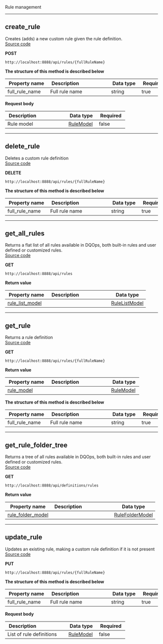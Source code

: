 Rule management  


___  
## create_rule  
Creates (adds) a new custom rule given the rule definition.  
[Source code](https://github.com/dqops/dqo/blob/develop/distribution/python/dqops/client/api/rules/create_rule.py)
  

**POST**
```
http://localhost:8888/api/rules/{fullRuleName}  
```



**The structure of this method is described below**  
  
|&nbsp;Property&nbsp;name&nbsp;|&nbsp;Description&nbsp;&nbsp;&nbsp;&nbsp;&nbsp;&nbsp;&nbsp;&nbsp;&nbsp;&nbsp;&nbsp;&nbsp;&nbsp;&nbsp;&nbsp;&nbsp;&nbsp;&nbsp;&nbsp;&nbsp;&nbsp;|&nbsp;Data&nbsp;type&nbsp;|&nbsp;Required&nbsp;|
|---------------|---------------------------------|-----------|----------|
|full_rule_name|Full rule name|string|true|




**Request body**  
  
|&nbsp;Description&nbsp;&nbsp;&nbsp;&nbsp;&nbsp;&nbsp;&nbsp;&nbsp;&nbsp;&nbsp;&nbsp;&nbsp;&nbsp;&nbsp;&nbsp;&nbsp;&nbsp;&nbsp;&nbsp;&nbsp;&nbsp;|&nbsp;Data&nbsp;type&nbsp;|&nbsp;Required&nbsp;|
|---------------------------------|-----------|----------|
|Rule model|[RuleModel](\docs\client\models\#rulemodel)|false|



___  
## delete_rule  
Deletes a custom rule definition  
[Source code](https://github.com/dqops/dqo/blob/develop/distribution/python/dqops/client/api/rules/delete_rule.py)
  

**DELETE**
```
http://localhost:8888/api/rules/{fullRuleName}  
```



**The structure of this method is described below**  
  
|&nbsp;Property&nbsp;name&nbsp;|&nbsp;Description&nbsp;&nbsp;&nbsp;&nbsp;&nbsp;&nbsp;&nbsp;&nbsp;&nbsp;&nbsp;&nbsp;&nbsp;&nbsp;&nbsp;&nbsp;&nbsp;&nbsp;&nbsp;&nbsp;&nbsp;&nbsp;|&nbsp;Data&nbsp;type&nbsp;|&nbsp;Required&nbsp;|
|---------------|---------------------------------|-----------|----------|
|full_rule_name|Full rule name|string|true|





___  
## get_all_rules  
Returns a flat list of all rules available in DQOps, both built-in rules and user defined or customized rules.  
[Source code](https://github.com/dqops/dqo/blob/develop/distribution/python/dqops/client/api/rules/get_all_rules.py)
  

**GET**
```
http://localhost:8888/api/rules  
```

**Return value**  
  
|&nbsp;Property&nbsp;name&nbsp;|&nbsp;Description&nbsp;&nbsp;&nbsp;&nbsp;&nbsp;&nbsp;&nbsp;&nbsp;&nbsp;&nbsp;&nbsp;&nbsp;&nbsp;&nbsp;&nbsp;&nbsp;&nbsp;&nbsp;&nbsp;&nbsp;&nbsp;|&nbsp;Data&nbsp;type&nbsp;|
|---------------|---------------------------------|-----------|
|[rule_list_model]()||[RuleListModel]()|







___  
## get_rule  
Returns a rule definition  
[Source code](https://github.com/dqops/dqo/blob/develop/distribution/python/dqops/client/api/rules/get_rule.py)
  

**GET**
```
http://localhost:8888/api/rules/{fullRuleName}  
```

**Return value**  
  
|&nbsp;Property&nbsp;name&nbsp;|&nbsp;Description&nbsp;&nbsp;&nbsp;&nbsp;&nbsp;&nbsp;&nbsp;&nbsp;&nbsp;&nbsp;&nbsp;&nbsp;&nbsp;&nbsp;&nbsp;&nbsp;&nbsp;&nbsp;&nbsp;&nbsp;&nbsp;|&nbsp;Data&nbsp;type&nbsp;|
|---------------|---------------------------------|-----------|
|[rule_model](\docs\client\models\#rulemodel)||[RuleModel](\docs\client\models\#rulemodel)|




**The structure of this method is described below**  
  
|&nbsp;Property&nbsp;name&nbsp;|&nbsp;Description&nbsp;&nbsp;&nbsp;&nbsp;&nbsp;&nbsp;&nbsp;&nbsp;&nbsp;&nbsp;&nbsp;&nbsp;&nbsp;&nbsp;&nbsp;&nbsp;&nbsp;&nbsp;&nbsp;&nbsp;&nbsp;|&nbsp;Data&nbsp;type&nbsp;|&nbsp;Required&nbsp;|
|---------------|---------------------------------|-----------|----------|
|full_rule_name|Full rule name|string|true|





___  
## get_rule_folder_tree  
Returns a tree of all rules available in DQOps, both built-in rules and user defined or customized rules.  
[Source code](https://github.com/dqops/dqo/blob/develop/distribution/python/dqops/client/api/rules/get_rule_folder_tree.py)
  

**GET**
```
http://localhost:8888/api/definitions/rules  
```

**Return value**  
  
|&nbsp;Property&nbsp;name&nbsp;|&nbsp;Description&nbsp;&nbsp;&nbsp;&nbsp;&nbsp;&nbsp;&nbsp;&nbsp;&nbsp;&nbsp;&nbsp;&nbsp;&nbsp;&nbsp;&nbsp;&nbsp;&nbsp;&nbsp;&nbsp;&nbsp;&nbsp;|&nbsp;Data&nbsp;type&nbsp;|
|---------------|---------------------------------|-----------|
|[rule_folder_model]()||[RuleFolderModel]()|







___  
## update_rule  
Updates an existing rule, making a custom rule definition if it is not present  
[Source code](https://github.com/dqops/dqo/blob/develop/distribution/python/dqops/client/api/rules/update_rule.py)
  

**PUT**
```
http://localhost:8888/api/rules/{fullRuleName}  
```



**The structure of this method is described below**  
  
|&nbsp;Property&nbsp;name&nbsp;|&nbsp;Description&nbsp;&nbsp;&nbsp;&nbsp;&nbsp;&nbsp;&nbsp;&nbsp;&nbsp;&nbsp;&nbsp;&nbsp;&nbsp;&nbsp;&nbsp;&nbsp;&nbsp;&nbsp;&nbsp;&nbsp;&nbsp;|&nbsp;Data&nbsp;type&nbsp;|&nbsp;Required&nbsp;|
|---------------|---------------------------------|-----------|----------|
|full_rule_name|Full rule name|string|true|




**Request body**  
  
|&nbsp;Description&nbsp;&nbsp;&nbsp;&nbsp;&nbsp;&nbsp;&nbsp;&nbsp;&nbsp;&nbsp;&nbsp;&nbsp;&nbsp;&nbsp;&nbsp;&nbsp;&nbsp;&nbsp;&nbsp;&nbsp;&nbsp;|&nbsp;Data&nbsp;type&nbsp;|&nbsp;Required&nbsp;|
|---------------------------------|-----------|----------|
|List of rule definitions|[RuleModel](\docs\client\models\#rulemodel)|false|




